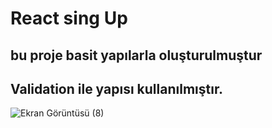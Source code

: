 # React sing Up
## bu proje basit yapılarla oluşturulmuştur
## Validation ile yapısı kullanılmıştır.

![Ekran Görüntüsü (8)](https://github.com/sonayinan/React-SingUp/assets/26733447/5964718f-6a2f-44d3-b817-b8d3cc7cafcc)

